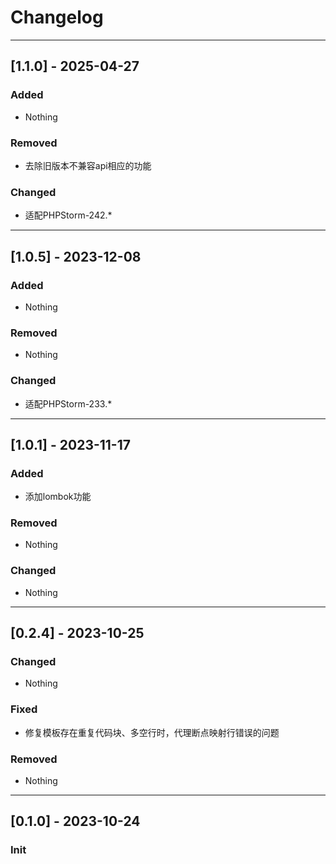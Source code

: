 <!-- Keep a Changelog guide -> https://keepachangelog.com -->

# Changelog
<hr>

## [1.1.0] - 2025-04-27
### Added
- Nothing

### Removed
- 去除旧版本不兼容api相应的功能

### Changed
- 适配PHPStorm-242.*
<hr>

## [1.0.5] - 2023-12-08
### Added
- Nothing

### Removed
- Nothing

### Changed
- 适配PHPStorm-233.*
<hr>

## [1.0.1] - 2023-11-17
### Added
- 添加lombok功能

### Removed
- Nothing

### Changed
- Nothing
<hr>

## [0.2.4] - 2023-10-25
### Changed
- Nothing

### Fixed
- 修复模板存在重复代码块、多空行时，代理断点映射行错误的问题

### Removed
- Nothing
<hr>

## [0.1.0] - 2023-10-24
### Init